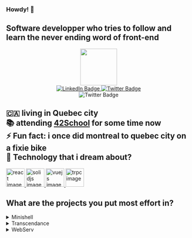 ### Howdy! 👋

<!--
**Kampouse/Kampouse** is a ✨ _special_ ✨ repository because its `README.md` (this file) appears on your GitHub profile.

Here are some ideas to get you started:

- 🔭 I’m currently working on ...
- 🌱 I’m currently learning ...
- 👯 I’m looking to collaborate on ...
- 🤔 I’m looking for help with ...
- 💬 Ask me about ...
- 📫 How to reach me: ...
- 😄 Pronouns: ...
- ⚡ Fun fact: ...
-->

   ## Software developper who tries to follow and learn the never ending  word of front-end<br>
   
<div id="header" align="center">
  <img src="https://media4.giphy.com/media/CAIgh8LKFbIciGx5Qe/giphy.gif?cid=ecf05e471llaqztxh9qhu5b5tnf8yvjnekd6j9u2670b9dcm&rid=giphy.gif" width="100"/>
</div>

<div id="badges" align="center">
<a href="https://www.linkedin.com/in/jemartel/" target="_blank">
  <img src="https://img.shields.io/badge/LinkedIn-blue?style=for-the-badge&logo=linkedin&logoColor=white" alt="LinkedIn Badge"/>
  </a>
  <a href="https://twitter.com/jemartel98" target="_blank">
  <img src="https://img.shields.io/badge/Twitter-blue?style=for-the-badge&logo=twitter&logoColor=white" alt="Twitter Badge"/>
     
  </a>
</div>
<div id="header" align="center">
<img src="https://wakatime.com/share/@kampouse/de05ab24-b03e-41a0-b220-576db4f6b0a6.svg" alt="Twitter Badge"/>
</div>


🇨🇦  living in Quebec city <br>
📚  attending  [42School](https://www.42quebec.com/) for some time now <br>
⚡ Fun fact: i once did montreal to quebec city on a fixie bike <br>
🔨  Technology that i dream about? <br>
---

<a href="https://www.linkedin.com/in/jemartel/" target="_blank">
<img src="https://logos-download.com/wp-content/uploads/2016/09/React_logo_logotype_emblem.png" alt="react image" width="50" height="50"/>
</a>
<a href="https://www.solidjs.com/" target="_blank">
<img src="https://www.solidjs.com/assets/logo-123b04bc.svg" alt="solidjs image" width="50" height="50"/>
</a>
<a href="https://vuejs.org/" target="_blank">
<img src="https://vuejs.org/images/logo.png" alt="vuejs jmage" width="50" height="50"/>
</a>
<a href="https://trpc.io/" target="_blank">
<img src="https://trpc.io/img/logo.svg" alt="trpc image" width="50" height="50"/>
</a> 
<br>

## What are the  projects you put most effort in?
   
  <details>
  <summary>Minishell</summary>
 
  It the first time i collaborating in a software project;It was not and easy task.. Create a  [bash-like shell ](https://en.wikipedia.org/wiki/Bash_(Unix_shell))<br>
  - what was your approach during the project?<br>
    small iterative progress<br>
  - What how?<br>
    always tried have the project in a working with as little as know runtime issues<br>
  - Why<br>
     Working with C its really easy to get into memory issues and piles them up "i will fix them tomorrow"<br>
  - How long?
    I tracked my time with [Wakatime](https://wakatime.com/)  the result was roughly 200hours that said there many more hour<br>
    just thinking about issues  the said project.
  - where is it? <br>
  [Repository](https://github.com/Kampouse/mini-shell-racoon/)<br>
   [Try it](https://replit.com/@jpmartel98/minishell?v=1)
</details>
   
  <details>
  <summary>Transcendance</summary>
  final project of 42 school<br> 
    
  - team project? <br>
    yes a team of 5 people<br>
  - What role you had?<br>
     I implemented the base of the project and the front-end<br>
     styling and thhe base of the front-end<br>
     I also implemented the authentication system<br> using the [42 API](https://api.intra.42.fr/apidoc/guides/getting_started) and [JWT](https://jwt.io/) with [Passport](http://www.passportjs.org/) with all wired up into [NestJS](https://nestjs.com/)<br> learned a lot about the [OAuth](https://oauth.net/2/) protocol<br>
  -  how was the project seperated?<br>
      we  seperated the  project into feature and each person was assigned feature<br>  and we worked on them in parallel 
      and merge code into the main branch when one feature was done<br>
  [Repository](https://github.com/Kampouse/trans-pong)<br>
  </details>

<details>
  <summary> WebServ  </summary>
  but does how  the web serve stuff? <br> 
    i
  - network project? sort of? <br>
    yes its part of the application layer  [OSI model](https://en.wikipedia.org/wiki/OSI_model)<br>
  - What role you had?<br>
     I was the one in charge of  parsing heavly inspired  [nginx](https://nginx.org/en/) 
      config file <br> that would  specify what to serve and how to serve it.<br>  I also impented a non blocking socket that would handle multiple request at the same time.
      On top of that  i build the parsing for the http request and the response[ HTTP](https://en.wikipedia.org/wiki/Hypertext_Transfer_Protocol) protocol<br>
-  the project was built in c++98 <br>
  [Repository](https://github.com/Kampouse/webserv) 
    </details>
